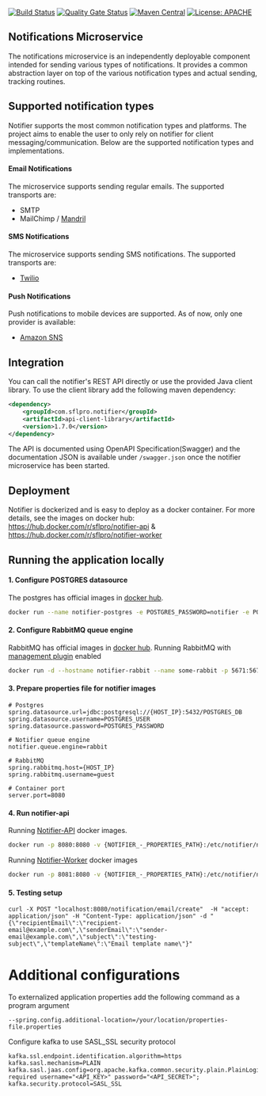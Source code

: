 [![Build Status](https://travis-ci.org/sflpro/notifier.svg?branch=master)](https://travis-ci.org/sflpro/notifier)
[![Quality Gate Status](https://sonarcloud.io/api/project_badges/measure?project=com.sflpro.notifier%3Anotifier&metric=alert_status)](https://sonarcloud.io/dashboard?id=com.sflpro.notifier%3Anotifier)
[![Maven Central](https://maven-badges.herokuapp.com/maven-central/com.sflpro.notifier/notifier/badge.svg)](https://maven-badges.herokuapp.com/maven-central/com.sflpro.notifier/notifier/)
[![License: APACHE](https://img.shields.io/badge/license-Apache%20License%202.0-b)](https://opensource.org/licenses/Apache-2.0)


## Notifications Microservice
The notifications microservice is an independently deployable component intended for sending various types of notifications. 
It provides a common abstraction layer on top of the various notification types and actual sending, tracking routines.

## Supported notification types
Notifier supports the most common notification types and platforms. The project aims to enable the user to only 
rely on notifier for client messaging/communication. Below are the supported notification types and implementations.

#### Email Notifications

The microservice supports sending regular emails. The supported transports are:
* SMTP
* MailChimp / [Mandril](https://mandrill.com/)

#### SMS Notifications

The microservice supports sending SMS notifications. The supported transports are:
* [Twilio](https://www.twilio.com/) 

#### Push Notifications

Push notifications to mobile devices are supported. As of now, only one provider is available: 
* [Amazon SNS](https://aws.amazon.com/sns/)

## Integration

You can call the notifier's REST API directly or use the provided Java client library. To use the client library add the 
following maven dependency:
```xml
<dependency>
    <groupId>com.sflpro.notifier</groupId>
    <artifactId>api-client-library</artifactId>
    <version>1.7.0</version>
</dependency>
```

The API is documented using OpenAPI Specification(Swagger) and the documentation JSON is available under `/swagger.json` 
once the notifier microservice has been started. 

## Deployment

Notifier is dockerized and is easy to deploy as a docker container. For more details, see the images on docker hub:  
https://hub.docker.com/r/sflpro/notifier-api & https://hub.docker.com/r/sflpro/notifier-worker

## Running the application locally

#### 1. Configure POSTGRES datasource
The postgres has official images in [docker hub](https://hub.docker.com/_/postgres).
```bash
docker run --name notifier-postgres -e POSTGRES_PASSWORD=notifier -e POSTGRES_USER=notifier -e POSTGRES_DB=notifier -p 5432:5432 -d postgres:11
```

#### 2. Configure RabbitMQ queue engine
RabbitMQ has official images in [docker hub](https://hub.docker.com/_/rabbitmq).
Running RabbitMQ with [management plugin](https://www.rabbitmq.com/management.html) enabled
```bash
docker run -d --hostname notifier-rabbit --name some-rabbit -p 5671:5671 -p 5672:5672 -p 15672:15672 rabbitmq:3-management
```

#### 3. Prepare properties file for notifier images
```properties
# Postgres
spring.datasource.url=jdbc:postgresql://{HOST_IP}:5432/POSTGRES_DB
spring.datasource.username=POSTGRES_USER
spring.datasource.password=POSTGRES_PASSWORD

# Notifier queue engine
notifier.queue.engine=rabbit

# RabbitMQ
spring.rabbitmq.host={HOST_IP}
spring.rabbitmq.username=guest

# Container port
server.port=8080
```

#### 4. Run notifier-api
Running [Notifier-API](https://hub.docker.com/r/sflpro/notifier-api) docker images.
```bash
docker run -p 8080:8080 -v {NOTIFIER_-_PROPERTIES_PATH}:/etc/notifier/notifier.properties sflpro/notifier-api:1.7.0 --spring.config.additional-location=etc/notifier/notifier.properties
```
Running [Notifier-Worker](https://hub.docker.com/r/sflpro/notifier-worker) docker images
```bash
docker run -p 8081:8080 -v {NOTIFIER_-_PROPERTIES_PATH}:/etc/notifier/notifier.properties sflpro/notifier-worker:1.7.0 --spring.config.additional-location=etc/notifier/notifier.properties
```

#### 5. Testing setup
```curl
curl -X POST "localhost:8080/notification/email/create"  -H "accept: application/json" -H "Content-Type: application/json" -d "{\"recipientEmail\":\"recipient-email@example.com\",\"senderEmail\":\"sender-email@example.com\",\"subject\":\"testing-subject\",\"templateName\":\"Email template name\"}"
```

# Additional configurations

To externalized application properties add the following command as a program argument
```properties
--spring.config.additional-location=/your/location/properties-file.properties
```

Configure kafka to use SASL_SSL security protocol
```properties
kafka.ssl.endpoint.identification.algorithm=https
kafka.sasl.mechanism=PLAIN
kafka.sasl.jaas.config=org.apache.kafka.common.security.plain.PlainLoginModule required username="<API_KEY>" password="<API_SECRET>";
kafka.security.protocol=SASL_SSL
```
